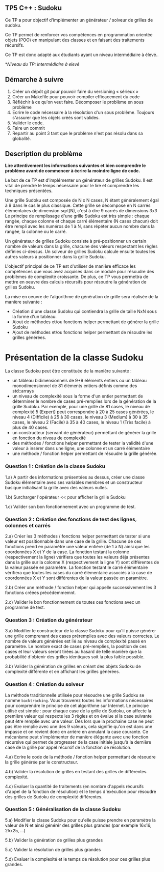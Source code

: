 ## TP5 C++ : Sudoku

Ce TP a pour objectif d'implémenter un générateur / solveur de grilles de sudoku.

Ce TP permet de renforcer vos compétences en programmation orientée objets (POO) en manipulant des classes et en faisant des traitements récursifs.

Ce TP est donc adapté aux étudiants ayant un niveau intermédiaire à élevé..

**Niveau du TP: intermédiaire à elevé*

## Démarche à suivre

1. Créer un dépôt git pour pouvoir faire du versioning « sérieux »
2. Créer un Makefile pour pouvoir compiler efficacement du code
3. Réfléchir à ce qu'on veut faire. Décomposer le problème en sous problème
4. Ecrire le code nécessaire à la résolution d'un sous problème. Toujours s'assurer que les objets créés sont valides.
5. Valider le code.
6. Faire un commit
7. Repartir au point 3 tant que le problème n'est pas résolu dans sa globalité.

## Description du problème

**Lire attentivement les informations suivantes et bien comprendre le problème avant de commencer à écrire la moindre ligne de code.**


Le but de ce TP est d'implémenter un générateur de grilles Sudoku.
Il est vital de prendre le temps nécessaire pour le lire et comprendre les techniques présentées.

Une grille Sudoku est composée de N x N cases, N étant généralement égal à 9 dans le cas le plus classique.
Cette grille se décompose en N carrés élémentaires de dimension sqrt(N), c'est à dire 9 carrés de dimensions 3x3
Le principe de remplissage d'une grille Sudoku est très simple : chaque rangée, chaque colonne et chaque carré élémentaire (N cases chacun) doit être rempli avec les numéros de 1 à N, sans répéter aucun nombre dans la rangée, la colonne ou le carré.

Un générateur de grilles Sudoku consiste à pré-positionner un certain nombre de valeurs dans la grille, chacune des valeurs respectant les règles définies ci-dessus. 
Un solveur de grilles Sudoku calcule ensuite toutes les autres valeurs à positionner dans la grille Sudoku.


L'objectif principal de ce TP est d'utiliser de manière efficace les compétences que vous avez acquises dans ce module pour résoudre des problèmes de complexité croissante. De plus, ce TP vous permettra de mettre en oeuvre des calculs récursifs pour résoudre la génération de grilles Sudoku.

La mise en oeuvre de l'algorithme de génération de grille sera réalisée de la manière suivante :

- Création d'une classe Sudoku qui contiendra la grille de taille NxN sous la forme d'un tableau.
- Ajout de méthodes et/ou fonctions helper permettant de générer la grille Sudoku
- Ajout de méthodes et/ou fonctions helper permettant de résoudre les grilles générées.

# Présentation de la classe Sudoku

La classe Sudoku peut être constituée de la manière suivante :

- un tableau bidimensionnels de 9\*9 éléments entiers ou un tableau monodimensionnel de 81 éléments entiers définis comme des std::arrays
- un niveau de complexité sous la forme d'un entier permettant de déterminer le nombre de cases pré-remplies lors de la génération de la grille Sudoku. Par exemple, pour une grille de 81 cases, le niveau de complexité 5 (Expert) peut correspondre à 20 à 25 cases générées, le niveau 4 (Difficile) à 25 à 30 cases, le niveau 3 (Medium) à 30 à 35 cases, le niveau 2 (Facile) à 35 à 40 cases, le niveau 1 (Très facile) à plus de 40 cases.
- un constructeur (servant de générateur) permettant de générer la grille en fonction du niveau de complexité
- des méthodes / fonctions helper permettant de tester la validité d'une valeur à insérer dans une ligne, une colonne et un carré élémentaire
- une méthode / fonction helper permettant de résoudre la grille générée.

### Question 1 : Création de la classe Sudoku

1.a) A partir des informations présentées au dessus, créer une classe Sudoku élémentaire avec ses variables membres et un constructeur basique initialisant la grille avec des valeurs nulles.

1.b) Surcharger l'opérateur << pour afficher la grille Sudoku

1.c) Valider son bon fonctionnement avec un programme de test.

### Question 2 : Création des fonctions de test des lignes, colonnes et carrés


2.a) Créer les 3 méthodes / fonctions helper permettant de tester si une valeur est positionnable dans une case de la grille. Chacune de ces fonctions prend en paramètre une valeur entière (de 1 à N) ainsi que les coordonnées X et Y de la case. La fonction testant la colonne (respectivement la ligne) vérifiera que toutes les valeurs déja présentes dans la grille sur la colonne X (respectivement la ligne Y) sont différentes de la valeur passée en paramètre. La fonction testant le carré élémentaire vérifiera que toutes les cases du carré élémentaire associés à la case de coordonnées X et Y sont différentes de la valeur passée en paramètre.

2.b) Créer une méthode / fonction helper qui appelle successivement les 3 fonctions créées précédemmemnt. 

2.c) Valider le bon fonctionnement de toutes ces fonctions avec un programme de test.

### Question 3 : Création du générateur

3.a) Modifier le constructeur de la classe Sudoku pour qu'il puisse générer une grille comprenant des cases préremplies avec des valeurs correctes. Le nombre de valeurs générées est lié au niveau de complexité passé en paramètre. Le nombre exact de cases pré-remplies, la position de ces cases et leur valeurs seront tirées au hasard de telle manière que la probabilité d'obtenir des grilles identiques soit la plus faible possible. 

3.b) Valider la génération de grilles en créant des objets Sudoku de complexité différente et en affichant les grilles générées.

### Question 4 : Création du solveur

La méthode traditionnelle utilisée pour résoudre une grille Sudoku se nomme `backtracking`. Vous trouverez toutes les informations nécessaires pour comprendre le principe de cet algorithme sur Internet. Le principe utilisé est simple : pour chaque case de la grille de Sudoku, on affecte la première valeur qui respecte les 3 règles et on évalue si la case suivante peut être remplie avec une valeur. Dès lors que la prochaine case ne peut pas être remplie avec une des 9 valeurs, cela signifie qu'on est dans une impasse et on revient donc en arrière en annulant la case courante. Ce mécanisme peut s'implémenter de manière élégante avec une fonction récursive qui permet de progresser de la case initiale jusqu'à la dernière case de la grille par appel récursif de la fonction de résolution.  

4.a) Ecrire le code de la méthode / fonction helper permettant de résoudre la grille générée par le constructeur. 

4.b) Valider la résolution de grilles en testant des grilles de différentes complexité. 

4.c) Evaluer la quantité de traitements (en nombre d'appels récursifs d'appel de la fonction de résolution) et le temps d'exécution pour résoudre des grilles de Sudoku de complexité différentes.

### Question 5 : Généralisation de la classe Sudoku

5.a) Modifier la classe Sudoku pour qu'elle puisse prendre en paramètre la valeur de N et ainsi générér des grilles plus grandes (par exemple 16x16, 25x25, ...)

5.b) Valider la génération de grilles plus grandes

5.c) Valider la résolution de grilles plus grandes

5.d) Evaluer la complexité et le temps de résolution pour ces grilles plus grandes. 

